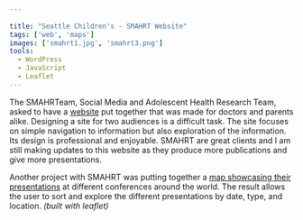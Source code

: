 ```yaml
---
 
title: "Seattle Children's - SMAHRT Website"
tags: ['web', 'maps']
images: ['smahrt1.jpg', 'smahrt3.png']
tools:
  - WordPress
  - JavaScript
  - Leaflet
---
```


The SMAHRTeam, Social Media and Adolescent Health Research Team, asked to have a [website](http://www.smahrtresearch.com/) put together that was made for doctors and parents alike. Designing a site for two audiences is a difficult task. The site focuses on simple navigation to information but also exploration of the information. Its design is professional and enjoyable. SMAHRT are great clients and I am still making updates to this website as they produce more publications and give more presentations.

Another project with SMAHRT was putting together a [map showcasing their presentations](http://smahrtresearch.com/map/) at different conferences around the world. The result allows the user to sort and explore the different presentations by date, type, and location. *(built with leaflet)*